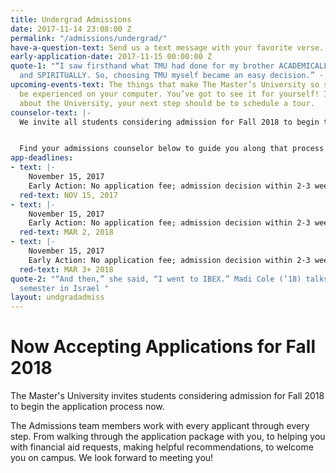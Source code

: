 ```yaml
---
title: Undergrad Admissions
date: 2017-11-14 23:08:00 Z
permalink: "/admissions/undergrad/"
have-a-question-text: Send us a text message with your favorite verse.
early-application-date: 2017-11-15 00:00:00 Z
quote-1: "“I saw firsthand what TMU had done for my brother ACADEMICALLY, ATHLETICALLY
  and SPIRITUALLY. So, choosing TMU myself became an easy decision.” - Jason Karkenny "
upcoming-events-text: The things that make The Master’s University so special can’t
  be experienced on your computer. You’ve got to see it for yourself! If you’re curious
  about the University, your next step should be to schedule a tour.
counselor-text: |-
  We invite all students considering admission for Fall 2018 to begin the application process now. Don’t miss out on a life-changing TMU education–complete your application as soon as possible!


  Find your admissions counselor below to guide you along that process.
app-deadlines:
- text: |-
    November 15, 2017
    Early Action: No application fee; admission decision within 2-3 weeks
  red-text: NOV 15, 2017
- text: |-
    November 15, 2017
    Early Action: No application fee; admission decision within 2-3 weeks
  red-text: MAR 2, 2018
- text: |-
    November 15, 2017
    Early Action: No application fee; admission decision within 2-3 weeks
  red-text: MAR 3+ 2018
quote-2: "“And then,” she said, “I went to IBEX.” Madi Cole (‘18) talks about her
  semester in Israel "
layout: undgradadmiss
---
```


# Now Accepting Applications for Fall 2018

The Master's University invites students considering admission for Fall 2018 to begin the application process now.

The Admissions team members work with every applicant through every step. From walking through the application package with you, to helping you with financial aid requests, making helpful recommendations, to welcome you on campus. We look forward to meeting you!